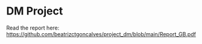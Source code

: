 # DM Project

Read the report here: https://github.com/beatrizctgoncalves/project_dm/blob/main/Report_GB.pdf
